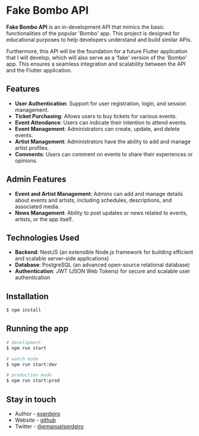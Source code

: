 # Fake Bombo API

**Fake Bombo API** is an in-development API that mimics the basic functionalities of the popular 'Bombo' app. This project is designed for educational purposes to help developers understand and build similar APIs.

Furthermore, this API will be the foundation for a future Flutter application that I will develop, which will also serve as a 'fake' version of the 'Bombo' app. This ensures a seamless integration and scalability between the API and the Flutter application.

## Features

- **User Authentication**: Support for user registration, login, and session management.
- **Ticket Purchasing**: Allows users to buy tickets for various events.
- **Event Attendance**: Users can indicate their intention to attend events.
- **Event Management**: Administrators can create, update, and delete events.
- **Artist Management**: Administrators have the ability to add and manage artist profiles.
- **Comments**: Users can comment on events to share their experiences or opinions.
<!-- - **Notifications**: A basic notification system to keep users updated about event news and updates. -->

## Admin Features

- **Event and Artist Management**: Admins can add and manage details about events and artists, including schedules, descriptions, and associated media.
- **News Management**: Ability to post updates or news related to events, artists, or the app itself.

## Technologies Used

- **Backend**: NestJS (an extensible Node.js framework for building efficient and scalable server-side applications)
- **Database**: PostgreSQL (an advanced open-source relational database)
- **Authentication**: JWT (JSON Web Tokens) for secure and scalable user authentication
<!-- - **Documentation**: Swagger (for API documentation, making it easier to maintain and consume the API) -->

## Installation

```bash
$ npm install
```

## Running the app

```bash
# development
$ npm run start

# watch mode
$ npm run start:dev

# production mode
$ npm run start:prod
```

## Stay in touch

- Author - [eserdeiro](https://github.com/eserdeiro)
- Website - [github](https://github.com/eserdeiro)
- Twitter - [@emanuelserdeiro](https://twitter.com/emanuelserdeiro)